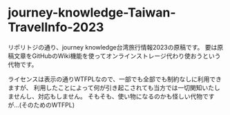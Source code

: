 # journey-knowledge-Taiwan-TravelInfo-2023
リポリトジの通り、journey knowledge台湾旅行情報2023の原稿です。 要は原稿文章をGitHubのWiki機能を使ってオンラインストレージ代わり使おうという代物です。

ライセンスは表示の通りWTFPLなので、一部でも全部でも制約なしに利用できますが、 利用したことによって何が引き起こされても当方では一切関知いたしませんし、対応もしません。 そもそも、使い物になるのかも怪しい代物ですが…(そのためのWTFPL)
